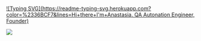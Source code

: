 [![Typing SVG](https://readme-typing-svg.herokuapp.com?color=%2336BCF7&lines=Hi+there+I'm+Anastasia. QA Autonation Engineer, Founder)](https://git.io/typing-svg) 

<!--- <p class="aligncenter">
    <img alt="Neon" src="https://drive.google.com/uc?export=download&amp;id=1gWw5rNMNYMrpw93YHjC11Ot-lDV75yFG">
</p> -->

![](https://komarev.com/ghpvc/?username=GeekNekoS&color=orange)

<!--- nothing changed -->
